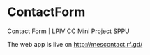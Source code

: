# ContactForm
Contact Form | LPIV CC Mini Project SPPU

The web app is live on http://mescontact.rf.gd/
